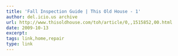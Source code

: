 ```yaml
---
title: 'Fall Inspection Guide | This Old House - 1'
author: del.icio.us archive
url: http://www.thisoldhouse.com/toh/article/0,,1515852,00.html
date: 2009-10-13
excerpt: 
tags: link,home,repair
type: link
---
```


